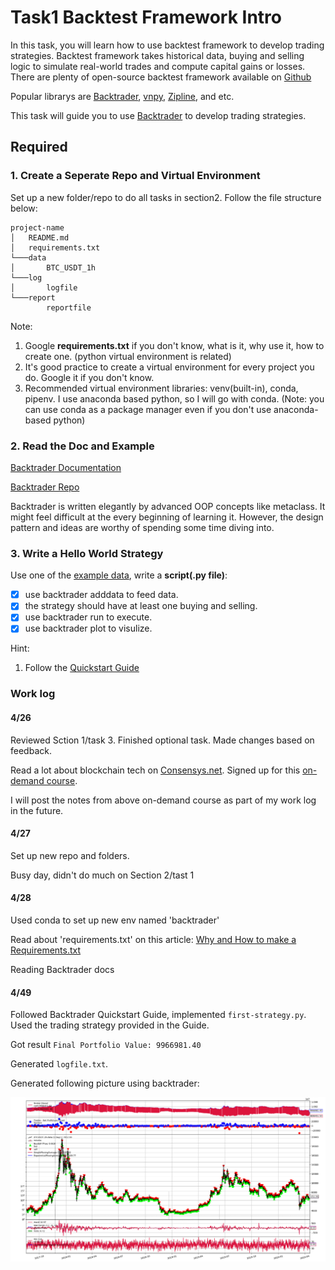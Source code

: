# Task1 Backtest Framework Intro

In this task, you will learn how to use backtest framework to develop trading strategies. Backtest framework takes historical data, buying and selling logic to simulate real-world trades and compute capital gains or losses. There are plenty of open-source backtest framework available on [Github](https://github.com/search?q=backtest)

Popular librarys are [Backtrader](https://www.backtrader.com/), [vnpy](https://www.vnpy.com/), [Zipline](https://github.com/quantopian/zipline), and etc.

This task will guide you to use [Backtrader](https://www.backtrader.com/) to develop trading strategies.

## Required

### 1. Create a Seperate Repo and Virtual Environment

Set up a new folder/repo to do all tasks in section2. Follow the file structure below:

```
project-name
│   README.md
│   requirements.txt    
└───data
│       BTC_USDT_1h
└───log
│       logfile
└───report
        reportfile
```

Note: 
1. Google **requirements.txt** if you don't know, what is it, why use it, how to create one. (python virtual environment is related)
2. It's good practice to create a virtual environment for every project you do. Google it if you don't know. 
3. Recommended virtual environment libraries: venv(built-in), conda, pipenv. I use anaconda based python, so I will go with conda. (Note: you can use conda as a package manager even if you don't use anaconda-based python)

### 2. Read the Doc and Example

[Backtrader Documentation](https://www.backtrader.com/docu/)

[Backtrader Repo](https://github.com/mementum/backtrader)

Backtrader is written elegantly by advanced OOP concepts like metaclass. It might feel difficult at the every beginning of learning it. However, the design pattern and ideas are worthy of spending some time diving into.


### 3. Write a Hello World Strategy

Use one of the [example data](https://github.com/mementum/backtrader/tree/master/datas), write a **script(.py file)**:

- [x] use backtrader adddata to feed data.
- [x] the strategy should have at least one buying and selling.
- [x] use backtrader run to execute.
- [x] use backtrader plot to visulize.

Hint:

1. Follow the [Quickstart Guide](https://www.backtrader.com/docu/quickstart/quickstart/)



### Work log

#### 4/26 

Reviewed Sction 1/task 3. Finished optional task. Made changes based on feedback. 

Read a lot about blockchain tech on [Consensys.net](https://consensys.net). Signed up for this [on-demand course](https://consensys.net/academy/ondemand/).

I will post the notes from above on-demand course as part of my work log in the future.

#### 4/27

Set up new repo and folders. 

Busy day, didn't do much on Section 2/tast 1

#### 4/28

Used conda to set up new env named 'backtrader'

Read about 'requirements.txt' on this article: [Why and How to make a Requirements.txt](https://medium.com/@boscacci/why-and-how-to-make-a-requirements-txt-f329c685181e)

Reading Backtrader docs

#### 4/49

Followed Backtrader Quickstart Guide, implemented `first-strategy.py`. Used the trading strategy provided in the Guide.

Got result `Final Portfolio Value: 9966981.40`

Generated `logfile.txt`. 

Generated following picture using backtrader:

![image](./report/BTCUSDT-1h-backtrader.png)





